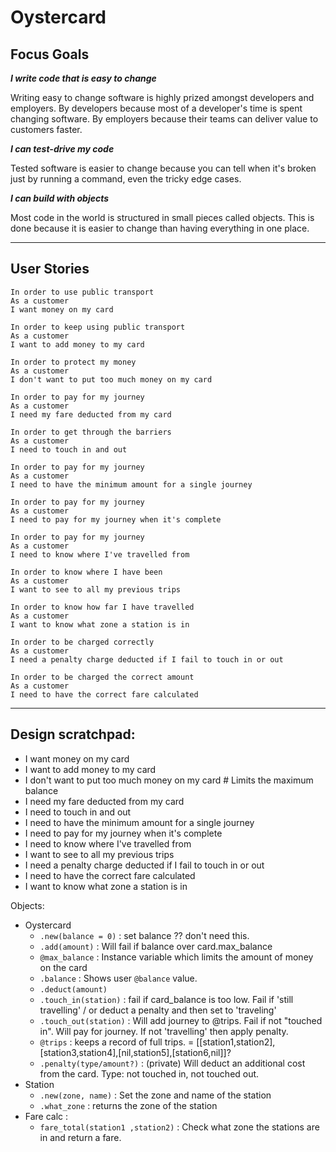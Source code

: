 # Oystercard

## Focus Goals

***I write code that is easy to change***

Writing easy to change software is highly prized amongst developers and employers. By developers because most of a developer's time is spent changing software. By employers because their teams can deliver value to customers faster.

***I can test-drive my code***

Tested software is easier to change because you can tell when it's broken just by running a command, even the tricky edge cases.

***I can build with objects***

Most code in the world is structured in small pieces called objects. This is done because it is easier to change than having everything in one place.


---

## User Stories

```
In order to use public transport
As a customer
I want money on my card

In order to keep using public transport
As a customer
I want to add money to my card

In order to protect my money
As a customer
I don't want to put too much money on my card

In order to pay for my journey
As a customer
I need my fare deducted from my card

In order to get through the barriers
As a customer
I need to touch in and out

In order to pay for my journey
As a customer
I need to have the minimum amount for a single journey

In order to pay for my journey
As a customer
I need to pay for my journey when it's complete

In order to pay for my journey
As a customer
I need to know where I've travelled from

In order to know where I have been
As a customer
I want to see to all my previous trips

In order to know how far I have travelled
As a customer
I want to know what zone a station is in

In order to be charged correctly
As a customer
I need a penalty charge deducted if I fail to touch in or out

In order to be charged the correct amount
As a customer
I need to have the correct fare calculated
```
---

## Design scratchpad:

- I want money on my card
- I want to add money to my card
- I don't want to put too much money on my card # Limits the maximum balance
- I need my fare deducted from my card
- I need to touch in and out
- I need to have the minimum amount for a single journey
- I need to pay for my journey when it's complete
- I need to know where I've travelled from
- I want to see to all my previous trips
- I need a penalty charge deducted if I fail to touch in or out
- I need to have the correct fare calculated
- I want to know what zone a station is in


Objects:
- Oystercard
  - `.new(balance = 0)` : set balance ?? don't need this.
  - `.add(amount)` : Will fail if balance over card.max_balance
  - `@max_balance` : Instance variable which limits the amount of money on the card
  - `.balance` : Shows user `@balance` value.
  - `.deduct(amount)`
  - `.touch_in(station)` : fail if card_balance is too low. Fail if 'still travelling' / or deduct a penalty and then set to 'traveling'
  - `.touch_out(station)` : Will add journey to @trips. Fail if not "touched in". Will pay for journey. If not 'travelling' then apply penalty.
  - `@trips` : keeps a record of full trips. = [[station1,station2],[station3,station4],[nil,station5],[station6,nil]]?
  -  `.penalty(type/amount?)` : (private) Will deduct an additional cost from the card. Type: not touched in, not touched out.
- Station
  - `.new(zone, name)` : Set the zone and name of the station
  - `.what_zone` : returns the zone of the station
- Fare calc :
  - `fare_total(station1 ,station2)` : Check what zone the stations are in and return a fare.

